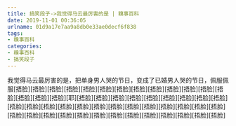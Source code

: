 ```yaml
---
title: 搞笑段子->我觉得马云最厉害的是 | 糗事百科
date: 2019-11-01 00:36:05
urlname: 01d9a17e7aa9a8db0e33ae0decf6f838
tags: 
- 糗事百科
categories:
- 糗事百科
- 搞笑段子
---
```

我觉得马云最厉害的是，把单身男人哭的节日，变成了已婚男人哭的节日，佩服佩服[捂脸][捂脸][捂脸][捂脸][捂脸][捂脸][捂脸][捂脸][捂脸][捂脸][捂脸][捂脸][捂脸][捂脸][捂脸][捂脸][耶][捂脸][捂脸][捂脸][捂脸][捂脸][捂脸][捂脸][捂脸][捂脸][捂脸][捂脸][捂脸][捂脸][捂脸][捂脸][捂脸][捂脸][捂脸][捂脸][捂脸][捂脸][捂脸][捂脸][捂脸][捂脸][捂脸][捂脸][捂脸][捂脸][捂脸][捂脸][捂脸][捂脸][捂脸][捂脸]


